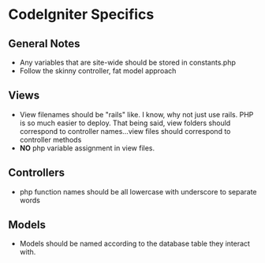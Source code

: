 # CodeIgniter Specifics

## General Notes

+ Any variables that are site-wide should be stored in constants.php
+ Follow the skinny controller, fat model approach

## Views

+ View filenames should be "rails" like. I know, why not just use rails. PHP is so much easier to deploy. That being said, view folders should correspond to controller names…view files should correspond to controller methods
+ **NO** php variable assignment in view files.

## Controllers

+ php function names should be all lowercase with underscore to separate words

## Models

+ Models should be named according to the database table they interact with.

